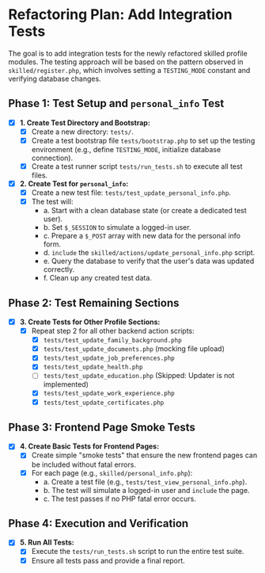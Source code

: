 # Refactoring Plan: Add Integration Tests

The goal is to add integration tests for the newly refactored skilled profile modules. The testing approach will be based on the pattern observed in `skilled/register.php`, which involves setting a `TESTING_MODE` constant and verifying database changes.

## Phase 1: Test Setup and `personal_info` Test

- [x] **1. Create Test Directory and Bootstrap:**
  - [x] Create a new directory: `tests/`.
  - [x] Create a test bootstrap file `tests/bootstrap.php` to set up the testing environment (e.g., define `TESTING_MODE`, initialize database connection).
  - [x] Create a test runner script `tests/run_tests.sh` to execute all test files.

- [x] **2. Create Test for `personal_info`:**
  - [x] Create a new test file: `tests/test_update_personal_info.php`.
  - [x] The test will:
    - a. Start with a clean database state (or create a dedicated test user).
    - b. Set `$_SESSION` to simulate a logged-in user.
    - c. Prepare a `$_POST` array with new data for the personal info form.
    - d. `include` the `skilled/actions/update_personal_info.php` script.
    - e.  Query the database to verify that the user's data was updated correctly.
    - f. Clean up any created test data.

## Phase 2: Test Remaining Sections

- [x] **3. Create Tests for Other Profile Sections:**
  - [x] Repeat step 2 for all other backend action scripts:
    - [x] `tests/test_update_family_background.php`
    - [x] `tests/test_update_documents.php` (mocking file upload)
    - [x] `tests/test_update_job_preferences.php`
    - [x] `tests/test_update_health.php`
    - [ ] `tests/test_update_education.php` (Skipped: Updater is not implemented)
    - [x] `tests/test_update_work_experience.php`
    - [x] `tests/test_update_certificates.php`

## Phase 3: Frontend Page Smoke Tests

- [x] **4. Create Basic Tests for Frontend Pages:**
  - [x] Create simple "smoke tests" that ensure the new frontend pages can be included without fatal errors.
  - [x] For each page (e.g., `skilled/personal_info.php`):
    - a. Create a test file (e.g., `tests/test_view_personal_info.php`).
    - b. The test will simulate a logged-in user and `include` the page.
    - c. The test passes if no PHP fatal error occurs.

## Phase 4: Execution and Verification

- [x] **5. Run All Tests:**
  - [x] Execute the `tests/run_tests.sh` script to run the entire test suite.
  - [x] Ensure all tests pass and provide a final report.